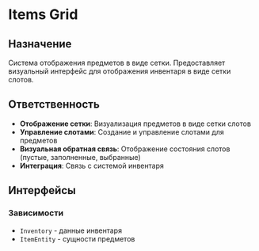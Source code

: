 # Items Grid

## Назначение
Система отображения предметов в виде сетки. Предоставляет визуальный интерфейс для отображения инвентаря в виде сетки слотов.

## Ответственность
- **Отображение сетки**: Визуализация предметов в виде сетки слотов
- **Управление слотами**: Создание и управление слотами для предметов
- **Визуальная обратная связь**: Отображение состояния слотов (пустые, заполненные, выбранные)
- **Интеграция**: Связь с системой инвентаря

## Интерфейсы

### Зависимости
- `Inventory` - данные инвентаря
- `ItemEntity` - сущности предметов 
